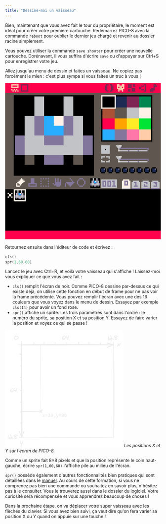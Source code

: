 ```yaml
---
title: "Dessine-moi un vaisseau"
---
```


Bien, maintenant que vous avez fait le tour du propriétaire, le moment est idéal pour créer votre première cartouche. Redémarrez PICO-8 avec la commande `reboot` pour oublier le dernier jeu chargé et revenir au dossier racine simplement.

Vous pouvez utiliser la commande `save shooter` pour créer une nouvelle cartouche. Dorénavant, il vous suffira d'écrire `save` ou d'appuyer sur Ctrl+S pour enregistrer votre jeu.

Allez jusqu'au menu de dessin et faites un vaisseau. Ne copiez pas forcément le mien : c'est plus sympa si vous faites un truc à vous !

![Dessin de vaisseau](./vaisseau.png)

Retournez ensuite dans l'éditeur de code et écrivez :

```lua
cls()
spr(1,60,60)
```

Lancez le jeu avec Ctrl+R, et voilà votre vaisseau qui s'affiche ! Laissez-moi vous expliquer ce que vous avez fait :

- `cls()` remplit l'écran de noir. Comme PICO-8 dessine par-dessus ce qui existe déjà, on utilise cette fonction en début de frame pour ne pas voir la frame précédente. Vous pouvez remplir l'écran avec une des 16 couleurs que vous voyez dans le menu de dessin. Essayez par exemple `cls(14)` pour avoir un fond rose.
- `spr()` affiche un sprite. Les trois paramètres sont dans l'ordre : le numéro du sprite, sa position X et sa position Y. Essayez de faire varier la position et voyez ce qui se passe !

![Schéma de l'écran de jeu](./schema-positions.png)
*Les positions X et Y sur l'écran de PICO-8.*

Comme un sprite fait 8×8 pixels et que la position représente le coin haut-gauche, écrire `spr(1,60,60)` l'affiche pile au milieu de l'écran.

`spr()` possède également d'autres fonctionnalités bien pratiques qui sont détaillées dans le [manuel](https://www.lexaloffle.com/pico-8.php?page=manual#main_div:~:text=spr%20n%20x%20y%20%5Bw%20h%5D%20%5Bflip_x%5D%20%5Bflip_y%5D). Au cours de cette formation, si vous ne comprenez pas bien une commande ou souhaitez en savoir plus, n'hésitez pas à le consulter. Vous le trouverez aussi dans le dossier du logiciel. Votre curiosité sera récompensée et vous apprendrez beaucoup de choses !

Dans la prochaine étape, on va déplacer votre super vaisseau avec les flèches du clavier. Si vous avez bien suivi, ça veut dire qu'on fera varier sa position X ou Y quand on appuie sur une touche !